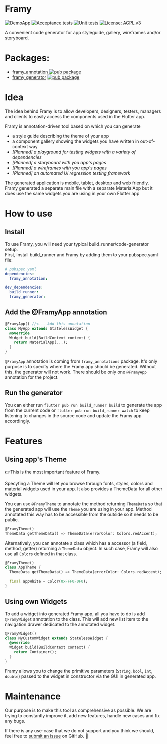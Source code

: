 # Framy

[![DemoApp](https://img.shields.io/badge/Github%20Pages-Demo%20App-brightgreen)](https://fidev-io.github.io/framy/) [![Acceptance tests](https://github.com/Fidev-io/framy/workflows/Acceptance%20tests/badge.svg?event=push)](https://github.com/Fidev-io/framy/actions?query=workflow%3A%22Acceptance+tests%22) [![Unit tests](https://github.com/Fidev-io/framy/workflows/Unit%20tests/badge.svg?event=push)](https://github.com/Fidev-io/framy/actions?query=workflow%3A%22Unit+tests%22) [![License: AGPL v3](https://img.shields.io/badge/License-AGPL%20v3-blue.svg)](https://www.gnu.org/licenses/agpl-3.0)  

A convenient code generator for app styleguide, gallery, wireframes and/or storyboard.

# Packages:

* [framy_annotation](https://github.com/Fidev-io/framy/tree/master/framy_annotation) [![pub package](https://img.shields.io/pub/v/framy_annotation.svg)](https://pub.dartlang.org/packages/framy_annotation)
* [framy_generator](https://github.com/Fidev-io/framy/tree/master/framy_generator) [![pub package](https://img.shields.io/pub/v/framy_generator.svg)](https://pub.dartlang.org/packages/framy_generator)

# Idea

The idea behind Framy is to allow developers, designers, testers, managers and clients to easily access the components used in the Flutter app.

Framy is annotation-driven tool based on which you can generate
* a style guide describing the theme of your app
* a component gallery showing the widgets you have written in out-of-context way
* *[Planned] a playground for testing widgets with a variety of dependencies*
* *[Planned] a storyboard with you app's pages*
* *[Planned] a wireframes with you app's pages*
* *[Planned] an automated UI regression testing framework*

The generated application is mobile, tablet, desktop and web friendly. Framy generated a separate main file with a separate MaterialApp but it does use the same widgets you are using in your own Flutter app

# How to use
## Install

To use Framy, you will need your typical build_runner/code-generator setup.  
First, install build_runner and Framy by adding them to your pubspec.yaml file:

```yaml
# pubspec.yaml
dependencies:
  framy_annotation:

dev_dependencies:
  build_runner:
  framy_generator:
```

## Add the @FramyApp annotation
```dart
@FramyApp() //<--- Add this annotation
class MyApp extends StatelessWidget {
  @override
  Widget build(BuildContext context) {
    return MaterialApp(...);
  }
}
```
`@FramyApp` annotation is coming from `framy_annotations` package. It's only purpose is to specify where the Framy app should be generated. Without this, the generator will not work. There should be only one `@FramyApp` annotation for the project.

## Run the generator
You can either run
`flutter pub run build_runner build` to generate the app from the current code or `flutter pub run build_runner watch` to keep listening to changes in the source code and update the Framy app accordingly.

# Features
## Using app's Theme
👉This is the most important feature of Framy.

Specyfing a Theme will let you browse through fonts, styles, colors and material widgets used in your app. It also provides a ThemeData for all other widgets.

You can use `@FramyTheme` to annotate the method returning `ThemeData` so that the generated app will use the `Theme` you are using in your app. Method annotated this way has to be accessible from the outside so it needs to be public.
```dart
@FramyTheme()
ThemeData getThemeData() => ThemeData(errorColor: Colors.redAccent);
``` 
Alternatively, you can annotate a class which has a accessor (a field, method, getter) returning a `ThemeData` object. In such case, Framy will also use all `Colors` defined in that class.
```dart
@FramyTheme()
class AppTheme {
  ThemeData getThemeData() => ThemeData(errorColor: Colors.redAccent);
  
  final appWhite = Color(0xFFF0F0F0);
}
```

## Using own Widgets
To add a widget into generated Framy app, all you have to do is add `@FramyWidget` annotation to the class. This will add new list item to the navigation drawer dedicated to the annotated widget.
```dart
@FramyWidget()
class MyCustomWidget extends StatelessWidget {
  @override
  Widget build(BuildContext context) {
    return Container();
  }
}
```
Framy allows you to change the primitive parameters (`String`, `bool`, `int`, `double`) passed to the widget in constructor via the GUI in generated app.

# Maintenance

Our purpose is to make this tool as comprehensive as possible. We are trying to constantly improve it, add new features, handle new cases and fix any bugs.

If there is any use-case that we do not support and you think we should, feel free to [submit an issue](https://github.com/Fidev-io/framy/issues/new) on GitHub. 🙂
